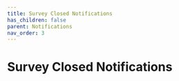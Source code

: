 ```yaml
---
title: Survey Closed Notifications
has_children: false
parent: Notifications
nav_order: 3
---
```



# Survey Closed Notifications 